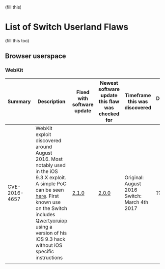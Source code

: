 (fill this)

# List of Switch Userland Flaws

(fill this
too)

## Browser userspace

### WebKit

| Summary       | Description                                                                                                                                                                                                                                                                                                                                                        | Fixed with software update | Newest software update this flaw was checked for | Timeframe this was discovered                | Discovered by |
| ------------- | ------------------------------------------------------------------------------------------------------------------------------------------------------------------------------------------------------------------------------------------------------------------------------------------------------------------------------------------------------------------ | -------------------------- | ------------------------------------------------ | -------------------------------------------- | ------------- |
| CVE-2016-4657 | WebKit exploit discovered around August 2016. Most notably used in the iOS 9.3.X exploit. A simple PoC can be seen [here](https://github.com/LiveOverflow/lo_nintendoswitch/blob/master/poc1.html). First known use on the Switch includes [Qwertyoruiop](https://twitter.com/qwertyoruiopz) using a version of his iOS 9.3 hack without iOS specific instructions | [2.1.0](2.1.md "wikilink") | [2.0.0](2.0.md "wikilink")                       | Original: August 2016 Switch: March 4th 2017 | ???           |
|               |                                                                                                                                                                                                                                                                                                                                                                    |                            |                                                  |                                              |               |
